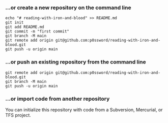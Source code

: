 ### …or create a new repository on the command line



```
echo "# reading-with-iron-and-blood" >> README.md
git init
git add README.md
git commit -m "first commit"
git branch -M main
git remote add origin git@github.com:p0ssword/reading-with-iron-and-blood.git
git push -u origin main
```

### …or push an existing repository from the command line



```
git remote add origin git@github.com:p0ssword/reading-with-iron-and-blood.git
git branch -M main
git push -u origin main
```

### …or import code from another repository

You can initialize this repository with code from a Subversion, Mercurial, or TFS project.
